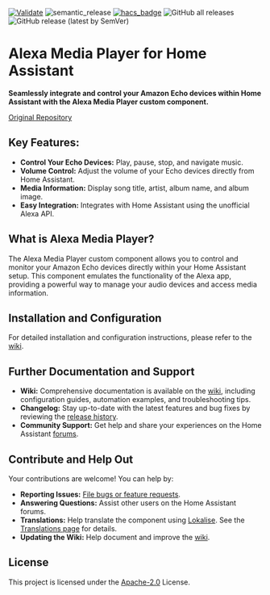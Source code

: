 [![Validate](https://github.com/alandtse/alexa_media_player/actions/workflows/validate.yaml/badge.svg)](https://github.com/alandtse/alexa_media_player/actions/workflows/validate.yaml)
![semantic_release](https://github.com/alandtse/alexa_media_player/workflows/semantic_release/badge.svg)
[![hacs_badge](https://img.shields.io/badge/HACS-Default-orange.svg)](https://github.com/hacs/integration)
![GitHub all releases](https://img.shields.io/github/downloads/alandtse/alexa_media_player/total)
![GitHub release (latest by SemVer)](https://img.shields.io/github/downloads/alandtse/alexa_media_player/latest/total)

# Alexa Media Player for Home Assistant

**Seamlessly integrate and control your Amazon Echo devices within Home Assistant with the Alexa Media Player custom component.**

[Original Repository](https://github.com/alandtse/alexa_media_player)

## Key Features:

*   **Control Your Echo Devices:** Play, pause, stop, and navigate music.
*   **Volume Control:** Adjust the volume of your Echo devices directly from Home Assistant.
*   **Media Information:** Display song title, artist, album name, and album image.
*   **Easy Integration:** Integrates with Home Assistant using the unofficial Alexa API.

## What is Alexa Media Player?

The Alexa Media Player custom component allows you to control and monitor your Amazon Echo devices directly within your Home Assistant setup. This component emulates the functionality of the Alexa app, providing a powerful way to manage your audio devices and access media information.

## Installation and Configuration

For detailed installation and configuration instructions, please refer to the [wiki](https://github.com/alandtse/alexa_media_player/wiki/Configuration).

## Further Documentation and Support

*   **Wiki:** Comprehensive documentation is available on the [wiki](https://github.com/alandtse/alexa_media_player/wiki), including configuration guides, automation examples, and troubleshooting tips.
*   **Changelog:** Stay up-to-date with the latest features and bug fixes by reviewing the [release history](https://github.com/alandtse/alexa_media_player/releases).
*   **Community Support:** Get help and share your experiences on the Home Assistant [forums](https://community.home-assistant.io/t/echo-devices-alexa-as-media-player-testers-needed/58639).

## Contribute and Help Out

Your contributions are welcome! You can help by:

*   **Reporting Issues:** [File bugs or feature requests](https://github.com/alandtse/alexa_media_player/issues).
*   **Answering Questions:** Assist other users on the Home Assistant forums.
*   **Translations:** Help translate the component using [Lokalise](https://app.lokalise.com/project/465185555eee18dd537ca6.39714580/). See the [Translations page](https://github.com/alandtse/alexa_media_player/wiki/Translations) for details.
*   **Updating the Wiki:** Help document and improve the [wiki](https://github.com/alandtse/alexa_media_player/wiki).

## License

This project is licensed under the [Apache-2.0](LICENSE) License.